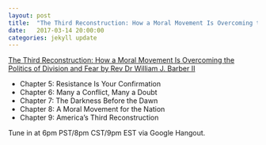 ```yaml
---
layout: post
title:  "The Third Reconstruction: How a Moral Movement Is Overcoming the Politics of Division and Fear (Pt 2)"
date:   2017-03-14 20:00:00
categories: jekyll update
---
```


[The Third Reconstruction: How a Moral Movement Is Overcoming the Politics of Division and Fear by Rev Dr William J. Barber II](https://www.amazon.com/dp/B00WCY4YK4/ref=dp-kindle-redirect?_encoding=UTF8&btkr=1)

* Chapter 5: Resistance Is Your Confirmation
* Chapter 6: Many a Conflict, Many a Doubt
* Chapter 7: The Darkness Before the Dawn
* Chapter 8: A Moral Movement for the Nation
* Chapter 9: America’s Third Reconstruction

Tune in at 6pm PST/8pm CST/9pm EST via Google Hangout.

